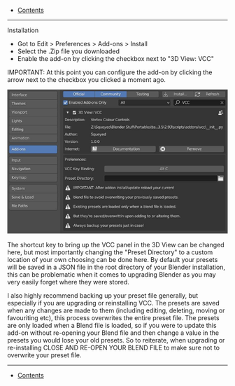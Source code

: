 * [Contents](Contents.md)

***

Installation

* Got to Edit > Preferences > Add-ons > Install
* Select the .Zip file you downloaded
* Enable the add-on by clicking the checkbox next to "3D View: VCC"

IMPORTANT:
At this point you can configure the add-on by clicking the arrow next to the checkbox you clicked a moment ago.

![](https://github.com/Squeyed-Addons/VCC-Docs/blob/main/Media/Images/Addon%20Prefs.JPG?raw=true)

The shortcut key to bring up the VCC panel in the 3D View can be changed here, but most importantly changing the "Preset Directory" to a custom location of your own choosing can be done here. By default your presets will be saved in a JSON file in the root directory of your Blender installation, this can be problematic when it comes to upgrading Blender as you may very easily forget where they were stored.

I also highly recommend backing up your preset file generally, but especially if you are upgrading or reinstalling VCC. The presets are saved when any changes are made to them (including editing, deleting, moving or favouriting etc), this process overwrites the entire preset file. The presets are only loaded when a Blend file is loaded, so if you were to update this add-on without re-opening your Blend file and then change a value in the presets you would lose your old presets. So to reiterate, when upgrading or re-installing CLOSE AND RE-OPEN YOUR BLEND FILE to make sure not to overwrite your preset file.

***

* [Contents](Contents.md)